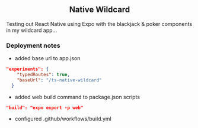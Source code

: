 <h2 align="center">Native Wildcard</h2>

Testing out React Native using Expo with the blackjack & poker components in my wildcard app...

### Deployment notes

- added base url to app.json

```json
"experiments": {
    "typedRoutes": true,
    "baseUrl": "/ts-native-wildcard"
  }

```

- added web build command to package.json scripts

```json
"build": "expo export -p web"

```

- configured .github/workflows/build.yml